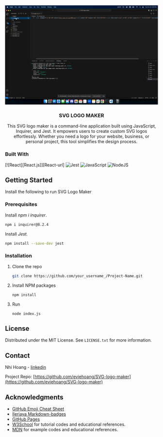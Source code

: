 
<div align="center">
  
  ![](./images/Challenge-10.gif)

  <h3 align="center">SVG LOGO MAKER</h3>

  <p align="center">
  This SVG logo maker is a command-line application built using JavaScript, Inquirer, and Jest. It empowers users to create custom SVG logos effortlessly. Whether you need a logo for your website, business, or personal project, this tool simplifies the design process.
  </p>
  
</div>


### Built With

[![React][React.js]][React-url]
![Jest](https://img.shields.io/badge/-jest-%23C21325?style=for-the-badge&logo=jest&logoColor=white)
![JavaScript](https://img.shields.io/badge/javascript-%23323330.svg?style=for-the-badge&logo=javascript&logoColor=%23F7DF1E)
![NodeJS](https://img.shields.io/badge/node.js-6DA55F?style=for-the-badge&logo=node.js&logoColor=white)


<!-- GETTING STARTED -->
## Getting Started

Install the following to run SVG Logo Maker

### Prerequisites

Install <i>npm i inquirer</i>.
  ```sh
  npm i inquirer@8.2.4
  ```

Install <i>Jest.</i>
  ```sh
  npm install --save-dev jest
  ```

### Installation
1. Clone the repo
   ```sh
   git clone https://github.com/your_username_/Project-Name.git
   ```
2. Install NPM packages
   ```sh
   npm install
   ```
3. Run
    ```
    node index.js
    ```

<!-- LICENSE -->
## License

Distributed under the MIT License. See `LICENSE.txt` for more information.

<!-- CONTACT -->
## Contact

Nhi Hoang - [linkedin](https://www.linkedin.com/in/ynhihoang/)

Project Repo: [https://github.com/eviehoang/SVG-logo-maker](https://github.com/eviehoang/SVG-logo-maker)


<!-- ACKNOWLEDGMENTS -->
## Acknowledgments

* [GitHub Emoji Cheat Sheet](https://www.webpagefx.com/tools/emoji-cheat-sheet)
* [Ileriaya Markdown-badges](https://github.com/Ileriayo/markdown-badges)
* [GitHub Pages](https://pages.github.com)
* [W3School](https://w3schools.com/graphics/svg_rect.asp) for tutorial codes and educational references.
* [MDN](https://developer.mozilla.org/en-US/) for example codes and educational references.
